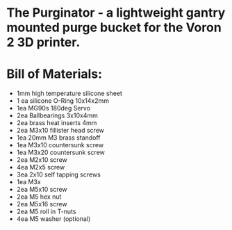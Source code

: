 # The Purginator - a lightweight gantry mounted purge bucket for the Voron 2 3D printer.
# Bill of Materials:

* 1mm high temperature silicone sheet
* 1 ea silicone O-Ring 10x14x2mm
* 1ea MG90s 180deg Servo
* 2ea Ballbearings 3x10x4mm
* 2ea brass heat inserts 4mm
* 2ea M3x10 fillister head screw
* 1ea 20mm M3 brass standoff
* 1ea M3x10 countersunk screw
* 1ea M3x20 countersunk screw
* 2ea M2x10 screw
* 4ea M2x5 screw
* 3ea 2x10 self tapping screws
* 1ea M3x
* 2ea M5x10 screw
* 2ea M5 hex nut
* 2ea M5x16 screw
* 2ea M5 roll in T-nuts
* 4ea M5 washer (optional)
